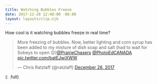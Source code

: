 ```yaml
---
title: Watching Bubbles Freeze
date: 2017-12-28 12:48:00 -06:00
layout: layouts/clip.njk
---
```


How cool is it watching bubbles freeze in real time?
<script src="https://platform.twitter.com/widgets.js" charset="utf-8"></script>

<blockquote class="twitter-tweet" data-lang="en"><p lang="en" dir="ltr">More freezing of bubbles. Now, better lighting and corn syrup has been added to my mixture of dish soap and salt (had to wait for Sobeys to open 😉)<a href="https://twitter.com/PrairieChasers?ref_src=twsrc%5Etfw">@PrairieChasers</a> <a href="https://twitter.com/PhotoEdCANADA?ref_src=twsrc%5Etfw">@PhotoEdCANADA</a> <a href="https://t.co/batEJwiXWW">pic.twitter.com/batEJwiXWW</a></p>&mdash; Chris Ratzlaff (@ratzlaff) <a href="https://twitter.com/ratzlaff/status/945733291772014593?ref_src=twsrc%5Etfw">December 26, 2017</a> </blockquote>
{: .full}
